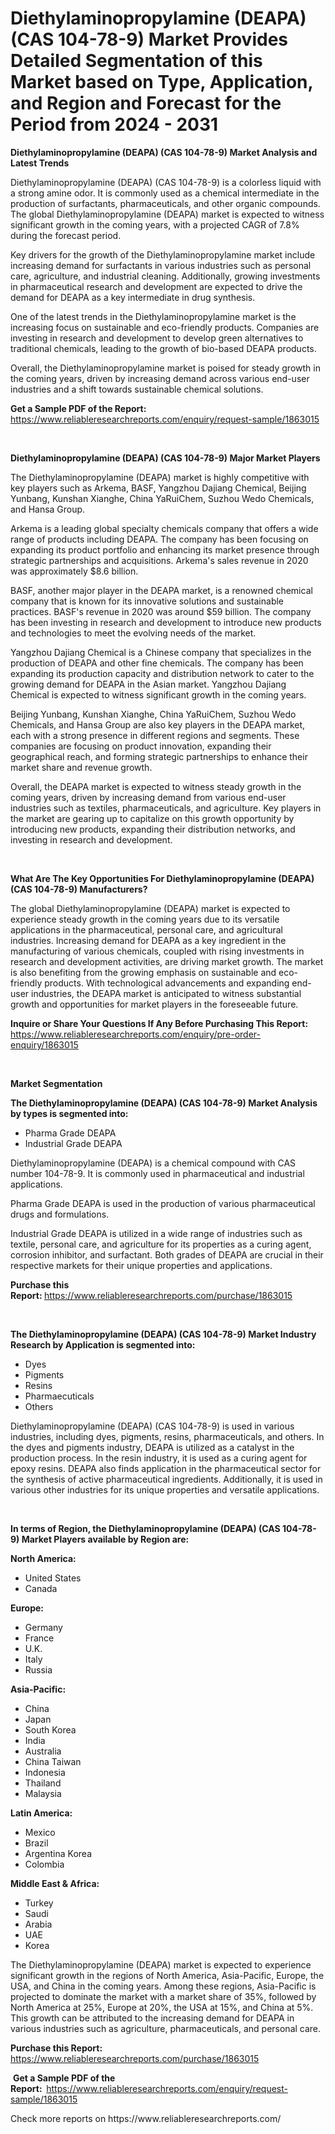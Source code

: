 <p><h1>Diethylaminopropylamine (DEAPA) (CAS 104-78-9) Market Provides Detailed Segmentation of this Market based on Type, Application, and Region and Forecast for the Period from 2024 - 2031</h1></p><p><strong>Diethylaminopropylamine (DEAPA) (CAS 104-78-9) Market Analysis and Latest Trends</strong></p>
<p><p>Diethylaminopropylamine (DEAPA) (CAS 104-78-9) is a colorless liquid with a strong amine odor. It is commonly used as a chemical intermediate in the production of surfactants, pharmaceuticals, and other organic compounds. The global Diethylaminopropylamine (DEAPA) market is expected to witness significant growth in the coming years, with a projected CAGR of 7.8% during the forecast period.</p><p>Key drivers for the growth of the Diethylaminopropylamine market include increasing demand for surfactants in various industries such as personal care, agriculture, and industrial cleaning. Additionally, growing investments in pharmaceutical research and development are expected to drive the demand for DEAPA as a key intermediate in drug synthesis.</p><p>One of the latest trends in the Diethylaminopropylamine market is the increasing focus on sustainable and eco-friendly products. Companies are investing in research and development to develop green alternatives to traditional chemicals, leading to the growth of bio-based DEAPA products.</p><p>Overall, the Diethylaminopropylamine market is poised for steady growth in the coming years, driven by increasing demand across various end-user industries and a shift towards sustainable chemical solutions.</p></p>
<p><strong>Get a Sample PDF of the Report:&nbsp;</strong> <a href="https://www.reliableresearchreports.com/enquiry/request-sample/1863015">https://www.reliableresearchreports.com/enquiry/request-sample/1863015</a></p>
<p>&nbsp;</p>
<p><strong>Diethylaminopropylamine (DEAPA) (CAS 104-78-9) Major Market Players</strong></p>
<p><p>The Diethylaminopropylamine (DEAPA) market is highly competitive with key players such as Arkema, BASF, Yangzhou Dajiang Chemical, Beijing Yunbang, Kunshan Xianghe, China YaRuiChem, Suzhou Wedo Chemicals, and Hansa Group. </p><p>Arkema is a leading global specialty chemicals company that offers a wide range of products including DEAPA. The company has been focusing on expanding its product portfolio and enhancing its market presence through strategic partnerships and acquisitions. Arkema's sales revenue in 2020 was approximately $8.6 billion.</p><p>BASF, another major player in the DEAPA market, is a renowned chemical company that is known for its innovative solutions and sustainable practices. BASF's revenue in 2020 was around $59 billion. The company has been investing in research and development to introduce new products and technologies to meet the evolving needs of the market.</p><p>Yangzhou Dajiang Chemical is a Chinese company that specializes in the production of DEAPA and other fine chemicals. The company has been expanding its production capacity and distribution network to cater to the growing demand for DEAPA in the Asian market. Yangzhou Dajiang Chemical is expected to witness significant growth in the coming years.</p><p>Beijing Yunbang, Kunshan Xianghe, China YaRuiChem, Suzhou Wedo Chemicals, and Hansa Group are also key players in the DEAPA market, each with a strong presence in different regions and segments. These companies are focusing on product innovation, expanding their geographical reach, and forming strategic partnerships to enhance their market share and revenue growth.</p><p>Overall, the DEAPA market is expected to witness steady growth in the coming years, driven by increasing demand from various end-user industries such as textiles, pharmaceuticals, and agriculture. Key players in the market are gearing up to capitalize on this growth opportunity by introducing new products, expanding their distribution networks, and investing in research and development.</p></p>
<p>&nbsp;</p>
<p><strong>What Are The Key Opportunities For Diethylaminopropylamine (DEAPA) (CAS 104-78-9) Manufacturers?</strong></p>
<p><p>The global Diethylaminopropylamine (DEAPA) market is expected to experience steady growth in the coming years due to its versatile applications in the pharmaceutical, personal care, and agricultural industries. Increasing demand for DEAPA as a key ingredient in the manufacturing of various chemicals, coupled with rising investments in research and development activities, are driving market growth. The market is also benefiting from the growing emphasis on sustainable and eco-friendly products. With technological advancements and expanding end-user industries, the DEAPA market is anticipated to witness substantial growth and opportunities for market players in the foreseeable future.</p></p>
<p><strong>Inquire or Share Your Questions If Any Before Purchasing This Report:</strong> <a href="https://www.reliableresearchreports.com/enquiry/pre-order-enquiry/1863015">https://www.reliableresearchreports.com/enquiry/pre-order-enquiry/1863015</a></p>
<p>&nbsp;</p>
<p><strong>Market Segmentation</strong></p>
<p><strong>The Diethylaminopropylamine (DEAPA) (CAS 104-78-9) Market Analysis by types is segmented into:</strong></p>
<p><ul><li>Pharma Grade DEAPA</li><li>Industrial Grade DEAPA</li></ul></p>
<p><p>Diethylaminopropylamine (DEAPA) is a chemical compound with CAS number 104-78-9. It is commonly used in pharmaceutical and industrial applications. </p><p>Pharma Grade DEAPA is used in the production of various pharmaceutical drugs and formulations.</p><p>Industrial Grade DEAPA is utilized in a wide range of industries such as textile, personal care, and agriculture for its properties as a curing agent, corrosion inhibitor, and surfactant. Both grades of DEAPA are crucial in their respective markets for their unique properties and applications.</p></p>
<p><strong>Purchase this Report:&nbsp;</strong><a href="https://www.reliableresearchreports.com/purchase/1863015">https://www.reliableresearchreports.com/purchase/1863015</a></p>
<p>&nbsp;</p>
<p><strong>The Diethylaminopropylamine (DEAPA) (CAS 104-78-9) Market Industry Research by Application is segmented into:</strong></p>
<p><ul><li>Dyes</li><li>Pigments</li><li>Resins</li><li>Pharmaecuticals</li><li>Others</li></ul></p>
<p><p>Diethylaminopropylamine (DEAPA) (CAS 104-78-9) is used in various industries, including dyes, pigments, resins, pharmaceuticals, and others. In the dyes and pigments industry, DEAPA is utilized as a catalyst in the production process. In the resin industry, it is used as a curing agent for epoxy resins. DEAPA also finds application in the pharmaceutical sector for the synthesis of active pharmaceutical ingredients. Additionally, it is used in various other industries for its unique properties and versatile applications.</p></p>
<p>&nbsp;</p>
<p><strong>In terms of Region, the Diethylaminopropylamine (DEAPA) (CAS 104-78-9) Market Players available by Region are:</strong></p>
<p>
    <p> <strong> North America: </strong>
        <ul>
            <li>United States</li>
            <li>Canada</li>
        </ul>
        </p> 
    <p> <strong> Europe: </strong>
        <ul>
            <li>Germany</li>
            <li>France</li>
            <li>U.K.</li>
            <li>Italy</li>
            <li>Russia</li>
        </ul>
        </p> 
    <p> <strong> Asia-Pacific: </strong>
        <ul>
            <li>China</li>
            <li>Japan</li>
            <li>South Korea</li>
            <li>India</li>
            <li>Australia</li>
            <li>China Taiwan</li>
            <li>Indonesia</li>
            <li>Thailand</li>
            <li>Malaysia</li>
        </ul>
        </p> 
    <p> <strong> Latin America: </strong>
        <ul>
            <li>Mexico</li>
            <li>Brazil</li>
            <li>Argentina Korea</li>
            <li>Colombia</li>
        </ul>
        </p> 
    <p> <strong> Middle East & Africa: </strong>
        <ul>
            <li>Turkey</li>
            <li>Saudi</li>
            <li>Arabia</li>
            <li>UAE</li>
            <li>Korea</li>
        </ul>
    </p>
    </p>
<p><p>The Diethylaminopropylamine (DEAPA) market is expected to experience significant growth in the regions of North America, Asia-Pacific, Europe, the USA, and China in the coming years. Among these regions, Asia-Pacific is projected to dominate the market with a market share of 35%, followed by North America at 25%, Europe at 20%, the USA at 15%, and China at 5%. This growth can be attributed to the increasing demand for DEAPA in various industries such as agriculture, pharmaceuticals, and personal care.</p></p>
<p><strong>Purchase this Report: </strong><a href="https://www.reliableresearchreports.com/purchase/1863015">https://www.reliableresearchreports.com/purchase/1863015</a></p>
<p>&nbsp;<strong>Get a Sample PDF of the Report:&nbsp;&nbsp;</strong><a href="https://www.reliableresearchreports.com/enquiry/request-sample/1863015">https://www.reliableresearchreports.com/enquiry/request-sample/1863015</a></p>
<p><strong></strong></p>
<p>Check more reports on https://www.reliableresearchreports.com/</p>